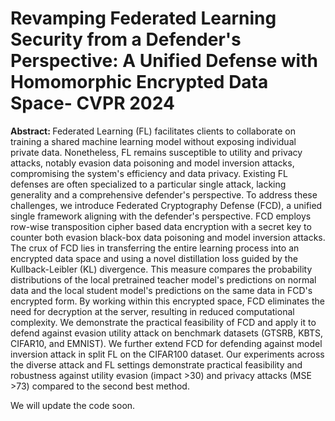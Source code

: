 # Revamping Federated Learning Security from a Defender's Perspective: A Unified Defense with Homomorphic Encrypted Data Space- CVPR 2024


<b>Abstract: </b> Federated Learning (FL) facilitates clients to collaborate on training a shared machine learning model without exposing individual private data. Nonetheless, FL remains susceptible to utility and privacy attacks, notably evasion data poisoning and model inversion attacks, compromising the system's efficiency and data privacy. Existing FL defenses are often specialized to a particular single attack, lacking generality and a comprehensive defender's perspective. To address these challenges, we introduce Federated Cryptography Defense (FCD), a unified single framework aligning with the defender's perspective. FCD employs row-wise transposition cipher based data encryption with a secret key to counter both evasion black-box data poisoning and model inversion attacks. The crux of FCD lies in transferring the entire learning process into an encrypted data space and using a novel distillation loss guided by the Kullback-Leibler (KL) divergence. This measure compares the probability distributions of the local pretrained teacher model's predictions on normal data and the local student model's predictions on the same data in FCD's encrypted form. By working within this encrypted space, FCD eliminates the need for decryption at the server, resulting in reduced computational complexity. We demonstrate the practical feasibility of FCD and apply it to defend against evasion utility attack on benchmark datasets (GTSRB, KBTS, CIFAR10, and EMNIST). We further extend FCD for defending against model inversion attack in split FL on the CIFAR100 dataset. Our experiments across the diverse attack and FL settings demonstrate practical feasibility and robustness against utility evasion (impact >30) and privacy attacks (MSE >73) compared to the second best method.

We will update the code soon.
